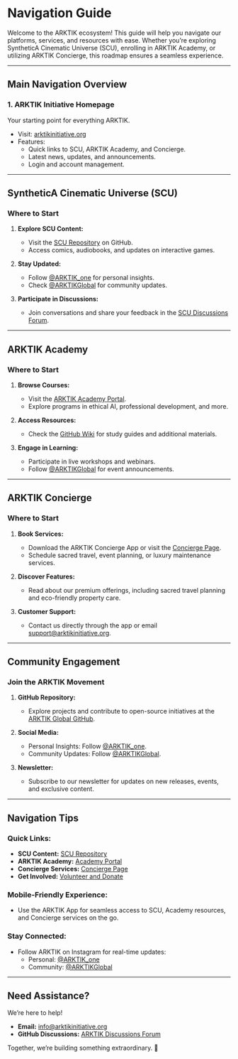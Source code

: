 # **Navigation Guide**

Welcome to the ARKTIK ecosystem! This guide will help you navigate our platforms, services, and resources with ease. Whether you’re exploring SyntheticA Cinematic Universe (SCU), enrolling in ARKTIK Academy, or utilizing ARKTIK Concierge, this roadmap ensures a seamless experience.

---

## **Main Navigation Overview**

### **1. ARKTIK Initiative Homepage**
Your starting point for everything ARKTIK.  
- Visit: [arktikinitiative.org](https://arktikinitiative.org)  
- Features:  
  - Quick links to SCU, ARKTIK Academy, and Concierge.  
  - Latest news, updates, and announcements.  
  - Login and account management.  

---

## **SyntheticA Cinematic Universe (SCU)**

### **Where to Start**
1. **Explore SCU Content:**
   - Visit the [SCU Repository](https://github.com/ARKTIKGlobal/SCU) on GitHub.  
   - Access comics, audiobooks, and updates on interactive games.  

2. **Stay Updated:**
   - Follow [@ARKTIK_one](https://instagram.com/ARKTIK_one) for personal insights.  
   - Check [@ARKTIKGlobal](https://instagram.com/ARKTIKGlobal) for community updates.  

3. **Participate in Discussions:**
   - Join conversations and share your feedback in the [SCU Discussions Forum](https://github.com/ARKTIKGlobal/SCU/discussions).  

---

## **ARKTIK Academy**

### **Where to Start**
1. **Browse Courses:**
   - Visit the [ARKTIK Academy Portal](https://arktikinitiative.org/academy).  
   - Explore programs in ethical AI, professional development, and more.  

2. **Access Resources:**
   - Check the [GitHub Wiki](https://github.com/ARKTIKGlobal/wiki) for study guides and additional materials.  

3. **Engage in Learning:**
   - Participate in live workshops and webinars.  
   - Follow [@ARKTIKGlobal](https://instagram.com/ARKTIKGlobal) for event announcements.  

---

## **ARKTIK Concierge**

### **Where to Start**
1. **Book Services:**
   - Download the ARKTIK Concierge App or visit the [Concierge Page](https://arktikinitiative.org/concierge).  
   - Schedule sacred travel, event planning, or luxury maintenance services.  

2. **Discover Features:**
   - Read about our premium offerings, including sacred travel planning and eco-friendly property care.  

3. **Customer Support:**
   - Contact us directly through the app or email [support@arktikinitiative.org](mailto:support@arktikinitiative.org).  

---

## **Community Engagement**

### **Join the ARKTIK Movement**
1. **GitHub Repository:**
   - Explore projects and contribute to open-source initiatives at the [ARKTIK Global GitHub](https://github.com/ARKTIKGlobal).  

2. **Social Media:**
   - Personal Insights: Follow [@ARKTIK_one](https://instagram.com/ARKTIK_one).  
   - Community Updates: Follow [@ARKTIKGlobal](https://instagram.com/ARKTIKGlobal).  

3. **Newsletter:**
   - Subscribe to our newsletter for updates on new releases, events, and exclusive content.  

---

## **Navigation Tips**

### **Quick Links:**
- **SCU Content:** [SCU Repository](https://github.com/ARKTIKGlobal/SCU)  
- **ARKTIK Academy:** [Academy Portal](https://arktikinitiative.org/academy)  
- **Concierge Services:** [Concierge Page](https://arktikinitiative.org/concierge)  
- **Get Involved:** [Volunteer and Donate](https://arktikinitiative.org/get-involved)  

### **Mobile-Friendly Experience:**
- Use the ARKTIK App for seamless access to SCU, Academy resources, and Concierge services on the go.  

### **Stay Connected:**
- Follow ARKTIK on Instagram for real-time updates:  
  - Personal: [@ARKTIK_one](https://instagram.com/ARKTIK_one)  
  - Community: [@ARKTIKGlobal](https://instagram.com/ARKTIKGlobal)  

---

## **Need Assistance?**

We’re here to help!  
- **Email:** [info@arktikinitiative.org](mailto:info@arktikinitiative.org)  
- **GitHub Discussions:** [ARKTIK Discussions Forum](https://github.com/ARKTIKGlobal/discussions)  

Together, we’re building something extraordinary. 🌌  

